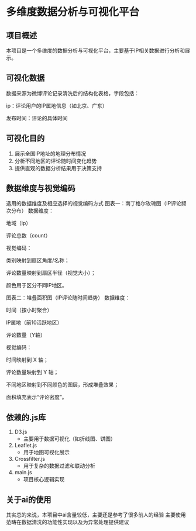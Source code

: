 # 多维度数据分析与可视化平台

## 项目概述
本项目是一个多维度的数据分析与可视化平台，主要基于IP相关数据进行分析和展示。

## 可视化数据

数据来源为微博评论记录清洗后的结构化表格，字段包括：

ip：评论用户的IP属地信息（如北京、广东）

发布时间：评论的具体时间



## 可视化目的
1. 展示全国IP地址的地理分布情况
2. 分析不同地区的评论随时间变化趋势
3. 提供直观的数据分析结果用于决策支持

## 数据维度与视觉编码
选用的数据维度及相应选择的视觉编码方式
图表一：南丁格尔玫瑰图（IP评论频次分布）
数据维度：

地域（ip）

评论总数（count）

视觉编码：

类别映射到扇区角度/名称；

评论数量映射到扇区半径（视觉大小）；

颜色用于区分不同IP地区。

图表二：堆叠面积图（IP评论随时间趋势）
数据维度：

时间（按小时聚合）

IP属地（前10活跃地区）

评论数量（Y轴）

视觉编码：

时间映射到 X 轴；

评论数量映射到 Y 轴；

不同地区映射到不同颜色的图层，形成堆叠效果；

面积填充表示“评论密度”。


## 依赖的.js库
1. D3.js
   - 主要用于数据可视化（如折线图、饼图）
2. Leaflet.js
   - 用于地图可视化展示
3. Crossfilter.js
   - 用于复杂的数据过滤和联动分析
4. main.js
   - 项目核心逻辑实现

## 关于ai的使用
其实总的来说，本项目中ai含量较低，主要还是参考了很多前人的经验
主要使用范畴在数据清洗的功能性实现以及为异常处理提供建议


